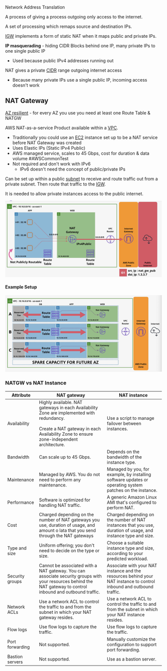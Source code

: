 Network Address Translation

A process of giving a process outgoing only access to the internet.

A set of processing which remaps source and destination IPs.

[IGW](Routing%20&%20Internet%20Gateway.md#Internet%20Gateway%20(IGW)) implements a form of static NAT when it maps public and private IPs.

**IP masquerading** - hiding CIDR Blocks behind one IP, many private IPs to one single public IP
- Used because public IPv4 addresses running out

NAT gives a private [CIDR](VPC.md#VPC%20CIDR) range outgoing internet access
 - Because many private IPs use a single public IP, incoming access doesn't work

## NAT Gateway
[AZ resilient](../Fundamentals/Resilience.md#AZ) - for every AZ you use you need at least one Route Table & NATGW

AWS NAT-as-a-service Product available within a [VPC](VPC.md).

- Traditionally you could use an [EC2](../EC2/EC2.md) instance set up to be a NAT service before NAT Gateway was created
- Uses Elastic IPs (Static IPv4 Public)
- AWS managed service, scales to 45 Gbps, cost for duration & data volume #AWSCommonTest
- Not required and don't work with IPv6
	- IPv6 doesn't need the concept of public/private IPs

Can be set up within a public [subnet](Subnets.md) to receive and route traffic out from a private subnet. Then route that traffic to the [IGW](Routing%20&%20Internet%20Gateway.md#Internet%20Gateway%20(IGW)).

It is needed to allow private instances access to the public internet.

![Pasted image 20250222222509.png](_atts/Pasted%20image%2020250222222509.png)

#### Example Setup
![Pasted image 20250222223428.png](_atts/Pasted%20image%2020250222223428.png)

### NATGW vs NAT Instance

| Attribute       | NAT gateway                                                                                                                                                                              | NAT instance                                                                                                         |
| --------------- | ---------------------------------------------------------------------------------------------------------------------------------------------------------------------------------------- | -------------------------------------------------------------------------------------------------------------------- |
| Availability    | Highly available. NAT gateways in each Availability Zone are implemented with redundancy.<br><br>Create a NAT gateway in each Availability Zone to ensure zone-independent architecture. | Use a script to manage failover between instances.                                                                   |
| Bandwidth       | Can scale up to 45 Gbps.                                                                                                                                                                 | Depends on the bandwidth of the instance type.                                                                       |
| Maintenance     | Managed by AWS. You do not need to perform any maintenance.                                                                                                                              | Managed by you, for example, by installing software updates or operating system patches on the instance.             |
| Performance     | Software is optimized for handling NAT traffic.                                                                                                                                          | A generic Amazon Linux AMI that's configured to perform NAT.                                                         |
| Cost            | Charged depending on the number of NAT gateways you use, duration of usage, and amount o lata that you send through the NAT gateways                                                     | Charged depending on the number of NAT instances that you use, duration of usage, and instance type and size.        |
| Type and size   | Uniform offering; you don't need to decide on the type or size.                                                                                                                          | Choose a suitable instance type and size, according to your predicted workload.                                      |
| Security groups | Cannot be associated with a NAT gateway. You can associate security groups with your resources behind the NAT gateway to control inbound and outbound traffic.                           | Associate with your NAT instance and the resources behind your NAT instance to control inbound and outbound traffic. |
| Network ACLs    | Use a network ACL to control the traffic to and from the subnet in which your NAT gateway resides.                                                                                       | Use a network ACL to control the traffic to and from the subnet in which your NAT instance resides.                  |
| Flow logs       | Use flow logs to capture the traffic.                                                                                                                                                    | Use flow logs to capture the traffic.                                                                                |
| Port forwarding | Not supported.                                                                                                                                                                           | Manually customize the configuration to support port forwarding.                                                     |
| Bastion servers | Not supported.                                                                                                                                                                           | Use as a bastion server.                                                                                             |